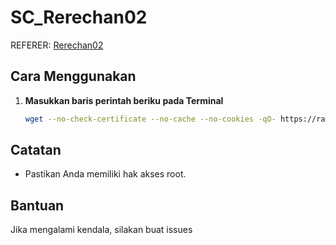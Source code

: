 # SC_Rerechan02

REFERER: [Rerechan02](https://github.com/FN-Rerechan02/Autoscript)

## Cara Menggunakan

1. **Masukkan baris perintah beriku pada Terminal**

    ```bash
    wget --no-check-certificate --no-cache --no-cookies -qO- https://raw.githubusercontent.com/GegeDevs/vpnpanel-docs/refs/heads/main/modules/SC_Rerechan02/install.sh | bash
    ```

## Catatan

- Pastikan Anda memiliki hak akses root.

## Bantuan

Jika mengalami kendala, silakan buat issues
